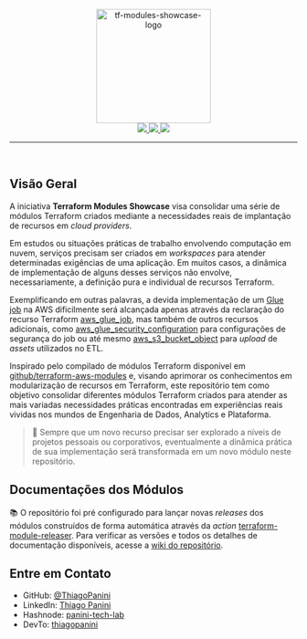 <div align="center">
    <br><img src="https://github.com/ThiagoPanini/tf-modules-showcase/blob/feature/mvp-dynamodb-table-module/docs/logo.png?raw=true" width=200 alt="tf-modules-showcase-logo">
</div>

<div align="center">

  <a href="https://www.terraform.io/">
    <img src="https://img.shields.io/badge/terraform-grey?style=for-the-badge&logo=terraform&logoColor=B252D0">
  </a>

  <a href="https://aws.amazon.com/">
    <img src="https://img.shields.io/badge/aws-grey?style=for-the-badge&logo=amazon-web-services&logoColor=B252D0">
  </a>

  <a href="https://github.com/">
    <img src="https://img.shields.io/badge/github-grey?style=for-the-badge&logo=github&logoColor=B252D0">
  </a>
</div>

___

<div align="center">
  <br>
</div>

## Visão Geral

A iniciativa **Terraform Modules Showcase** visa consolidar uma série de módulos Terraform criados mediante a necessidades reais de implantação de recursos em *cloud providers*.

Em estudos ou situações práticas de trabalho envolvendo computação em nuvem, serviços precisam ser criados em *workspaces* para atender determinadas exigências de uma aplicação. Em muitos casos, a dinâmica de implementação de alguns desses serviços não envolve, necessariamente, a definição pura e individual de recursos Terraform.

Exemplificando em outras palavras, a devida implementação de um [Glue job](https://docs.aws.amazon.com/pt_br/glue/latest/dg/what-is-glue.html) na AWS dificilmente será alcançada apenas através da reclaração do recurso Terraform [aws_glue_job](https://registry.terraform.io/providers/hashicorp/aws/2.70.1/docs/resources/glue_job), mas também de outros recursos adicionais, como [aws_glue_security_configuration](https://registry.terraform.io/providers/hashicorp/aws/latest/docs/resources/glue_security_configuration) para configurações de segurança do job ou até mesmo [aws_s3_bucket_object](https://registry.terraform.io/providers/hashicorp/aws/latest/docs/resources/s3_bucket_object) para *upload* de *assets* utilizados no ETL.

Inspirado pelo compilado de módulos Terraform disponível em [github/terraform-aws-modules](https://github.com/terraform-aws-modules) e, visando aprimorar os conhecimentos em modularização de recursos em Terraform, este repositório tem como objetivo consolidar diferentes módulos Terraform criados para atender as mais variadas necessidades práticas encontradas em experiências reais vividas nos mundos de Engenharia de Dados, Analytics e Plataforma.

> 🚀 Sempre que um novo recurso precisar ser explorado a níveis de projetos pessoais ou corporativos, eventualmente a dinâmica prática de sua implementação será transformada em um novo módulo neste repositório.

## Documentações dos Módulos

📚 O repositório foi pré configurado para lançar novas *releases* dos módulos construídos de forma automática através da *action* [terraform-module-releaser](https://github.com/techpivot/terraform-module-releaser). Para verificar as versões e todos os detalhes de documentação disponíveis, acesse a [wiki do repositório](https://github.com/ThiagoPanini/tf-modules-showcase/wiki).

## Entre em Contato

- GitHub: [@ThiagoPanini](https://github.com/ThiagoPanini)
- LinkedIn: [Thiago Panini](https://www.linkedin.com/in/thiago-panini/)
- Hashnode: [panini-tech-lab](https://panini.hashnode.dev/)
- DevTo: [thiagopanini](https://dev.to/thiagopanini)